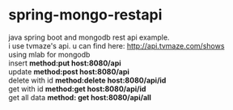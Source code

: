 # spring-mongo-restapi
java spring boot and mongodb rest api example. <br>
i use tvmaze's api. u can find here: http://api.tvmaze.com/shows <br>
using mlab for mongodb <br>
insert  <b>method:put    host:8080/api </b> <br>
update  <b>method:post    host:8080/api </b><br>
delete with id <b>method:delete  host:8080/api/id </b><br>
get with id  <b>method:get host:8080/api/id </b><br>
get all data <b>method: get host:8080/api/all </b><br>

